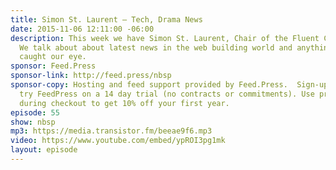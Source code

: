 ```yaml
---
title: Simon St. Laurent — Tech, Drama News
date: 2015-11-06 12:11:00 -06:00
description: This week we have Simon St. Laurent, Chair of the Fluent Conference.
  We talk about about latest news in the web building world and anything else that’s
  caught our eye.
sponsor: Feed.Press
sponsor-link: http://feed.press/nbsp
sponsor-copy: Hosting and feed support provided by Feed.Press.  Sign-up today and
  try FeedPress on a 14 day trial (no contracts or commitments). Use promo code *nbsp*
  during checkout to get 10% off your first year.
episode: 55
show: nbsp
mp3: https://media.transistor.fm/beeae9f6.mp3
video: https://www.youtube.com/embed/ypROI3pg1mk
layout: episode
---
```


